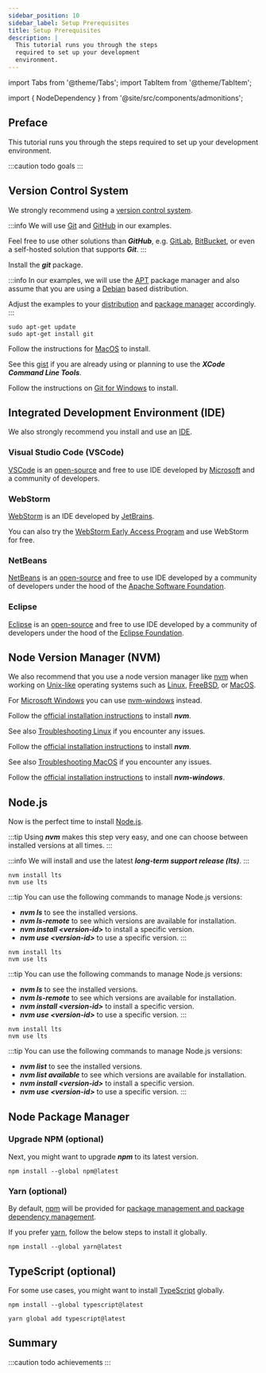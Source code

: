 ```yaml
---
sidebar_position: 10
sidebar_label: Setup Prerequisites
title: Setup Prerequisites
description: |
  This tutorial runs you through the steps
  required to set up your development
  environment.
---
```


import Tabs from '@theme/Tabs';
import TabItem from '@theme/TabItem';

import { NodeDependency } from '@site/src/components/admonitions';



## Preface

This tutorial runs you through the steps required to set up your development environment.

:::caution todo
goals
:::



## Version Control System

We strongly recommend using a [version control system](https://en.wikipedia.org/wiki/Version_control).

:::info
We will use [Git](https://git-scm.com/) and [GitHub](https://github.com) in our examples.

Feel free to use other solutions than ***GitHub***, e.g. [GitLab](https://gitlab.com), [BitBucket](https://bitbucket.org),
or even a self-hosted solution that supports ***Git***.
:::

<Tabs groupId="operating-system">
<TabItem value="linux" label="Linux">

Install the ***git*** package.

:::info
In our examples, we will use the [APT](https://en.wikipedia.org/wiki/APT_\(software\)) package manager and also assume that you are using a [Debian](https://debian.org) based distribution.

Adjust the examples to your [distribution](https://en.wikipedia.org/wiki/Linux_distribution) and [package manager](https://en.wikipedia.org/wiki/Package_manager) accordingly.
:::

```shell showLineNumbers
sudo apt-get update
sudo apt-get install git
```

</TabItem>

<TabItem value="macos" label="MacOS">

Follow the instructions for [MacOS](https://git-scm.com/download/mac) to install.

See this [gist](https://gist.github.com/kamermanpr/23bc20180dc277bc8043558f0c22f8a9) if you are already using or planning to use the ***XCode Command Line Tools***.

</TabItem>

<TabItem value="windows" label="Windows">

Follow the instructions on [Git for Windows](https://gitforwindows.org/) to install.

</TabItem>
</Tabs>



## Integrated Development Environment (IDE)

We also strongly recommend you install and use an [IDE](https://en.wikipedia.org/wiki/Integrated_development_environment).

### Visual Studio Code (VSCode)

[VSCode](https://code.visualstudio.com/) is an [open-source](https://github.com/microsoft/vscode) and free to use IDE developed by [Microsoft](https://en.wikipedia.org/wiki/Microsoft) and a community of developers.

### WebStorm

[WebStorm](https://www.jetbrains.com/webstorm/) is an IDE developed by [JetBrains](https://en.wikipedia.org/wiki/JetBrains).

You can also try the [WebStorm Early Access Program](https://www.jetbrains.com/webstorm/nextversion/) and use WebStorm for free.

### NetBeans

[NetBeans](https://netbeans.apache.org/) is an [open-source](https://github.com/apache/netbeans) and free to use IDE developed by a community of developers under the hood of the [Apache Software Foundation](https://apache.org).

### Eclipse

[Eclipse](https://www.eclipse.org/) is an [open-source](https://github.com/eclipse) and free to use IDE developed by a community of developers under the hood of the [Eclipse Foundation](https://www.eclipse.org/).



## Node Version Manager (NVM)

We also recommend that you use a node version manager like [nvm](https://github.com/nvm-sh/nvm) when working on [Unix-like](https://en.wikipedia.org/wiki/Unix-like) operating systems such as [Linux](https://en.wikipedia.org/wiki/Linux), [FreeBSD](https://en.wikipedia.org/wiki/FreeBSD), or [MacOS](https://en.wikipedia.org/wiki/MacOS).

For [Microsoft Windows](https://en.wikipedia.org/wiki/Microsoft_Windows) you can use [nvm-windows](https://github.com/coreybutler/nvm-windows) instead.

<Tabs groupId="operating-system">
<TabItem value="linux" label="Linux">

Follow the [official installation instructions](https://github.com/nvm-sh/nvm#installing-and-updating) to install ***nvm***.

See also [Troubleshooting Linux](https://github.com/nvm-sh/nvm#troubleshooting-on-linux) if you encounter any issues.

</TabItem>

<TabItem value="macos" label="MacOS">

Follow the [official installation instructions](https://github.com/nvm-sh/nvm#installing-and-updating) to install ***nvm***.

See also [Troubleshooting MacOS](https://github.com/nvm-sh/nvm#troubleshooting-on-macos) if you encounter any issues.

</TabItem>

<TabItem value="windows" label="Windows">

Follow the [official installation instructions](https://github.com/coreybutler/nvm-windows#install-nvm-windows) to install ***nvm-windows***.

</TabItem>
</Tabs>



## Node.js

Now is the perfect time to install [Node.js](https://nodejs.org/en/about/).

:::tip
Using ***nvm*** makes this step very easy, and one can choose between installed versions at all times.
:::

:::info
We will install and use the latest ***long-term support release (lts)***.
:::

<Tabs groupId="operating-system">
<TabItem value="linux" label="Linux">

```shell showLineNumbers
nvm install lts
nvm use lts
```

:::tip
You can use the following commands to manage Node.js versions:

- ***nvm ls*** to see the installed versions.
- ***nvm ls-remote*** to see which versions are available for installation.
- ***nvm install &lt;version-id&gt;*** to install a specific version.
- ***nvm use &lt;version-id&gt;*** to use a specific version.
:::

</TabItem>

<TabItem value="macos" label="MacOS">

```shell showLineNumbers
nvm install lts
nvm use lts
```

:::tip
You can use the following commands to manage Node.js versions:

- ***nvm ls*** to see the installed versions.
- ***nvm ls-remote*** to see which versions are available for installation.
- ***nvm install &lt;version-id&gt;*** to install a specific version.
- ***nvm use &lt;version-id&gt;*** to use a specific version.
:::

</TabItem>

<TabItem value="windows" label="Windows">

```shell showLineNumbers
nvm install lts
nvm use lts
```

:::tip
You can use the following commands to manage Node.js versions:

- ***nvm list*** to see the installed versions.
- ***nvm list available*** to see which versions are available for installation.
- ***nvm install &lt;version-id&gt;*** to install a specific version.
- ***nvm use &lt;version-id&gt;*** to use a specific version.
:::

</TabItem>
</Tabs>



## Node Package Manager

### Upgrade NPM (optional)

Next, you might want to upgrade ***npm*** to its latest version.

<NodeDependency packageName="npm" version="latest" />

```shell showLineNumbers
npm install --global npm@latest
```



### Yarn (optional)

By default, [npm](https://docs.npmjs.com/) will be provided for [package management and package dependency management](https://en.wikipedia.org/wiki/Package_manager).

If you prefer [yarn](https://yarnpkg.com/), follow the below steps to install it globally.

<NodeDependency packageName="yarn" version="latest" />

```shell showLineNumbers
npm install --global yarn@latest
```



## TypeScript (optional)

For some use cases, you might want to install [TypeScript](https://www.typescriptlang.org/) globally.

<NodeDependency packageName="typescript" version="latest" />

<Tabs groupId="package-manager">
<TabItem value="npm" label="npm">

```shell showLineNumbers
npm install --global typescript@latest
```

</TabItem>

<TabItem value="yarn" label="yarn">

```shell showLineNumbers
yarn global add typescript@latest
```

</TabItem>
</Tabs>



## Summary

:::caution todo
achievements
:::
